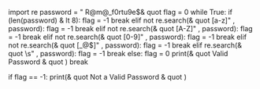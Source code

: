 import re
password = "
R@m@_f0rtu9e$& quot
flag = 0
while True:
	if (len(password) & lt
			8):
		flag = -1
		break
	elif not re.search(& quot
						[a-z]"					 , password):
		flag = -1
		break
	elif not re.search(& quot
						[A-Z]"					 , password):
		flag = -1
		break
	elif not re.search(& quot
						[0-9]"					 , password):
		flag = -1
		break
	elif not re.search(& quot
						[_@$]"					 , password):
		flag = -1
		break
	elif re.search(& quot
					\s"				 , password):
		flag = -1
		break
	else:
		flag = 0
		print(& quot
			Valid Password & quot
			)
		break

if flag == -1:
	print(& quot
		Not a Valid Password & quot
		)
